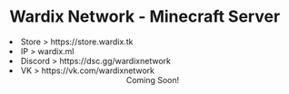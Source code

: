 
<h1>Wardix Network - Minecraft Server</h1>
<li>Store > https://store.wardix.tk</li>
<li>IP > wardix.ml</li>
<li>Discord > https://dsc.gg/wardixnetwork</li>
<li>VK > https://vk.com/wardixnetwork </li>
<center> <center>
Coming Soon!
